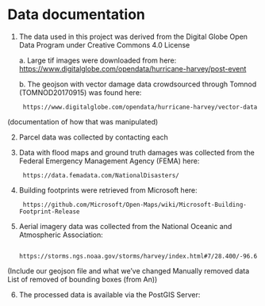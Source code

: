 # Data documentation

1. The data used in this project was derived from the Digital Globe Open Data Program under Creative Commons 4.0 License

    a. Large tif images were downloaded from here:  https://www.digitalglobe.com/opendata/hurricane-harvey/post-event

    b. The geojson with vector damage data crowdsourced through Tomnod (TOMNOD20170915) was found here: 

        https://www.digitalglobe.com/opendata/hurricane-harvey/vector-data

(documentation of how that was manipulated)

2. Parcel data was collected by contacting each 

3. Data with flood maps and ground truth damages was collected from the Federal Emergency Management Agency (FEMA) here:  

        https://data.femadata.com/NationalDisasters/

4. Building footprints were retrieved from Microsoft here:  

        https://github.com/Microsoft/Open-Maps/wiki/Microsoft-Building-Footprint-Release

5. Aerial imagery data was collected from the National Oceanic and Atmospheric Association:  

        https://storms.ngs.noaa.gov/storms/harvey/index.html#7/28.400/-96.690

(Include our geojson file and what we’ve changed
Manually removed data
List of removed of bounding boxes (from An))

6. The processed data is available via the PostGIS Server:  

